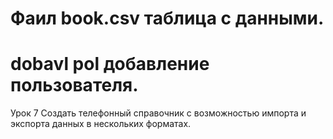 # Фаил book.csv таблица с данными.
# dobavl pol добавление пользователя.
Урок 7 Создать телефонный справочник с возможностью импорта и экспорта данных в нескольких форматах.
